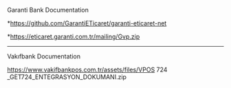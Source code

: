 
Garanti Bank Documentation

*https://github.com/GarantiETicaret/garanti-eticaret-net

*https://eticaret.garanti.com.tr/mailing/Gvp.zip



------------------------------------------------------------------------------------------------------

Vakıfbank Documentation

https://www.vakifbankpos.com.tr/assets/files/VPOS 724 _GET724_ENTEGRASYON_DOKUMANI.zip
